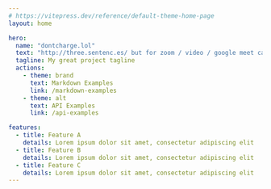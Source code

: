 ```yaml
---
# https://vitepress.dev/reference/default-theme-home-page
layout: home

hero:
  name: "dontcharge.lol"
  text: "http://three.sentenc.es/ but for zoom / video / google meet calls"
  tagline: My great project tagline
  actions:
    - theme: brand
      text: Markdown Examples
      link: /markdown-examples
    - theme: alt
      text: API Examples
      link: /api-examples

features:
  - title: Feature A
    details: Lorem ipsum dolor sit amet, consectetur adipiscing elit
  - title: Feature B
    details: Lorem ipsum dolor sit amet, consectetur adipiscing elit
  - title: Feature C
    details: Lorem ipsum dolor sit amet, consectetur adipiscing elit
---
```


